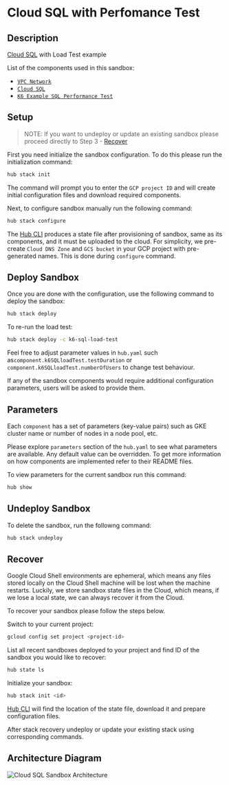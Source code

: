 # Cloud SQL with Perfomance Test

## Description

[Cloud SQL](https://cloud.google.com/sql) with Load Test example

List of the components used in this sandbox:

* [`VPC Network`](https://github.com/agilestacks/google-components/tree/main/network)
* [`Cloud SQL`](https://github.com/agilestacks/google-components/tree/main/cloud-sql)
* [`K6 Example SQL Performance Test`](https://github.com/agilestacks/google-components/tree/main/k6-sql-load-test)

## Setup

>NOTE: If you want to undeploy or update an existing sandbox please proceed directly to Step 3 - [Recover](#recover)

First you need initialize the sandbox configuration.
To do this please run the initialization command:

```bash
hub stack init
```

The command will prompt you to enter the `GCP project ID` and
will create initial configuration files and download required components.

Next, to configure sandbox manually run the following command:

```bash
hub stack configure
```

The [Hub CLI] produces a state file after provisioning of sandbox,
same as its components, and it must be uploaded to the cloud.
For simplicity, we pre-create `Cloud DNS Zone` and `GCS bucket`
in your GCP project with pre-generated names.
This is done during `configure` command.

## Deploy Sandbox

Once you are done with the configuration, use the following command to deploy the sandbox:

```bash
hub stack deploy
```

To re-run the load test:

```bash
hub stack deploy -c k6-sql-load-test
```

Feel free to adjust parameter values in `hub.yaml` such as`component.k6SQLloadTest.testDuration`
or `component.k6SQLloadTest.numberOfUsers` to change test behaviour.

If any of the sandbox components would require additional configuration parameters,
users will be asked to provide them.

## Parameters

Each `component` has a set of parameters (key-value pairs) such as
GKE cluster name or number of nodes in a node pool, etc.

Please explore `parameters` section of the `hub.yaml` to see what parameters are available.
Any default value can be overridden.
To get more information on how components are implemented refer to their README files.

To view parameters for the current sandbox run this command:

```bash
hub show
```

## Undeploy Sandbox

To delete the sandbox, run the followng command:

```bash
hub stack undeploy
```

## Recover

Google Cloud Shell environments are ephemeral, which means any files stored locally
on the Cloud Shell machine will be lost when the machine restarts.
Luckily, we store sandbox state files in the Cloud, which means,
if we lose a local state, we can always recover it from the Cloud.

To recover your sandbox please follow the steps below.

Switch to your current project:

```bash
gcloud config set project <project-id>
```

List all recent sandboxes deployed to your project and find ID of the sandbox you would like to recover:

```bash
hub state ls
```

Initialize your sandbox:

```bash
hub stack init <id>
```

[Hub CLI] will find the location of the state file, download it and prepare configuration files.

After stack recovery undeploy or update your existing stack using corresponding commands.

## Architecture Diagram

![Cloud SQL Sandbox Architecture](https://gcp.devops.delivery/images/cloud_sql_diagram.png)

[Hub CLI]: https://superhub.io
